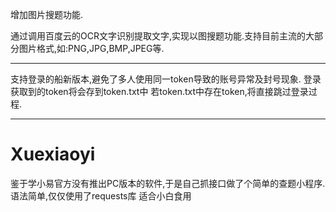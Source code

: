 增加图片搜题功能.

通过调用百度云的OCR文字识别提取文字,实现以图搜题功能.支持目前主流的大部分图片格式,如:PNG,JPG,BMP,JPEG等.
*****************************************************************************
支持登录的船新版本,避免了多人使用同一token导致的账号异常及封号现象.
登录获取到的token将会存到token.txt中
若token.txt中存在token,将直接跳过登录过程.
******************************************************************************
# Xuexiaoyi
鉴于学小易官方没有推出PC版本的软件,于是自己抓接口做了个简单的查题小程序.
语法简单,仅仅使用了requests库
适合小白食用
